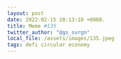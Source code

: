 ```yaml
---
layout: post
date: 2022-02-15 20:13:10 +0000.
title: Meme #135
twitter_author: "@gs_svrgn"
local_file: /assets/images/135.jpeg
tags: defi circular economy
---
```

